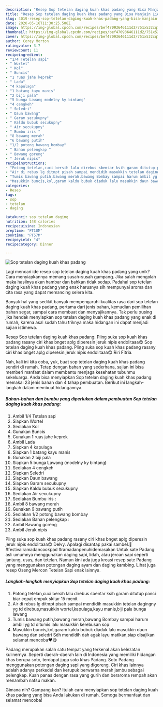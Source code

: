 ```yaml
---
description: "Resep Sop tetelan daging kuah khas padang yang Bisa Manjain Lidah"
title: "Resep Sop tetelan daging kuah khas padang yang Bisa Manjain Lidah"
slug: 4019-resep-sop-tetelan-daging-kuah-khas-padang-yang-bisa-manjain-lidah
date: 2020-05-16T11:30:25.508Z
image: https://img-global.cpcdn.com/recipes/bef47093646111d2/751x532cq70/sop-tetelan-daging-kuah-khas-padang-foto-resep-utama.jpg
thumbnail: https://img-global.cpcdn.com/recipes/bef47093646111d2/751x532cq70/sop-tetelan-daging-kuah-khas-padang-foto-resep-utama.jpg
cover: https://img-global.cpcdn.com/recipes/bef47093646111d2/751x532cq70/sop-tetelan-daging-kuah-khas-padang-foto-resep-utama.jpg
author: Corey Morton
ratingvalue: 3.7
reviewcount: 11
recipeingredient:
- "1/4 Tetelan sapi"
- " Wortel"
- " Kol"
- " Buncis"
- "1 ruas jahe keprek"
- " Lada"
- "4 kapulaga"
- "1 batang kayu manis"
- "2 biji pala"
- "5 bunga Lawang modelny ky bintang"
- "4 cengkeh"
- " Seledri"
- " Daun bawang"
- " Garam secukupny"
- " Kaldu bubuk secukupny"
- " Air secukupny"
- " Bumbu iris "
- "8 bawang merah"
- "6 bawang putih"
- "1/2 potong bawang bombay"
- " Bahan pelengkap "
- " Bawang goreng"
- " Jeruk nipis"
recipeinstructions:
- "Potong tetelan,cuci bersih lalu direbus sbentar ksih garam ditutup panci biar cepat empuk skitar 15 menit"
- "Air di rebus lg ditmpt pisah sampai mendidih masukkin tetelan dagingny yg td direbus,masukkin wortel,kapulaga,kayu manis,biji pala bunga lawang"
- "Tumis bawang putih,bawang merah,bawang Bombay sampai harum ambil yg td ditumis lalu masukkin kerebusan sop"
- "Masukkin buncis,kol,garam kaldu bubuk diaduk lalu masukkin daun bawang dan seledri Sdh mendidih dah agak layu matikan,siap disajikan selamat mencoba♥️😋"
categories:
- Resep
tags:
- sop
- tetelan
- daging

katakunci: sop tetelan daging 
nutrition: 148 calories
recipecuisine: Indonesian
preptime: "PT10M"
cooktime: "PT57M"
recipeyield: "4"
recipecategory: Dinner

---
```



![Sop tetelan daging kuah khas padang](https://img-global.cpcdn.com/recipes/bef47093646111d2/751x532cq70/sop-tetelan-daging-kuah-khas-padang-foto-resep-utama.jpg)

Lagi mencari ide resep sop tetelan daging kuah khas padang yang unik? Cara menyiapkannya memang susah-susah gampang. Jika salah mengolah maka hasilnya akan hambar dan bahkan tidak sedap. Padahal sop tetelan daging kuah khas padang yang enak harusnya sih mempunyai aroma dan cita rasa yang dapat memancing selera kita.

Banyak hal yang sedikit banyak mempengaruhi kualitas rasa dari sop tetelan daging kuah khas padang, pertama dari jenis bahan, kemudian pemilihan bahan segar, sampai cara membuat dan menyajikannya. Tak perlu pusing jika hendak menyiapkan sop tetelan daging kuah khas padang yang enak di rumah, karena asal sudah tahu triknya maka hidangan ini dapat menjadi sajian istimewa.

Resep Sop tetelan daging kuah khas padang. Pling suka sop kuah khas padang rasany ciri khas bnget aplg diperesin jeruk nipis endolitaaa😋 Sop tetelan daging kuah khas padang. Pling suka sop kuah khas padang rasany ciri khas bnget aplg diperesin jeruk nipis endolitaaa😋 Riri Fitria.


Nah, kali ini kita coba, yuk, buat sop tetelan daging kuah khas padang sendiri di rumah. Tetap dengan bahan yang sederhana, sajian ini bisa memberi manfaat dalam membantu menjaga kesehatan tubuhmu sekeluarga. Anda bisa menyiapkan Sop tetelan daging kuah khas padang memakai 23 jenis bahan dan 4 tahap pembuatan. Berikut ini langkah-langkah dalam membuat hidangannya.

<!--inarticleads1-->

##### Bahan-bahan dan bumbu yang diperlukan dalam pembuatan Sop tetelan daging kuah khas padang:

1. Ambil 1/4 Tetelan sapi
1. Siapkan  Wortel
1. Sediakan  Kol
1. Gunakan  Buncis
1. Gunakan 1 ruas jahe keprek
1. Ambil  Lada
1. Siapkan 4 kapulaga
1. Siapkan 1 batang kayu manis
1. Gunakan 2 biji pala
1. Siapkan 5 bunga Lawang (modelny ky bintang)
1. Sediakan 4 cengkeh
1. Siapkan  Seledri
1. Siapkan  Daun bawang
1. Siapkan  Garam secukupny
1. Siapkan  Kaldu bubuk secukupny
1. Sediakan  Air secukupny
1. Sediakan  Bumbu iris :
1. Ambil 8 bawang merah
1. Gunakan 6 bawang putih
1. Sediakan 1/2 potong bawang bombay
1. Sediakan  Bahan pelengkap :
1. Ambil  Bawang goreng
1. Ambil  Jeruk nipis


Pling suka sop kuah khas padang rasany ciri khas bnget aplg diperesin jeruk nipis endolitaaa😋 Delvy. Apalagi disantap pakai sambel.🍲 #festivalramadancookpad #ramadanpenuhidemasakan Untuk sate Padang asli umumnya menggunakan daging sapi, lidah, atau jeroan sapi seperti jantung, usus, dan tetelan. Namun kini ada juga kreasi resep sate Padang yang menggunakan potongan daging ayam dan daging kambing. Lihat juga resep Oseng Mercon Tetelan Sapi enak lainnya. 

<!--inarticleads2-->

##### Langkah-langkah menyiapkan Sop tetelan daging kuah khas padang:

1. Potong tetelan,cuci bersih lalu direbus sbentar ksih garam ditutup panci biar cepat empuk skitar 15 menit
1. Air di rebus lg ditmpt pisah sampai mendidih masukkin tetelan dagingny yg td direbus,masukkin wortel,kapulaga,kayu manis,biji pala bunga lawang
1. Tumis bawang putih,bawang merah,bawang Bombay sampai harum ambil yg td ditumis lalu masukkin kerebusan sop
1. Masukkin buncis,kol,garam kaldu bubuk diaduk lalu masukkin daun bawang dan seledri Sdh mendidih dah agak layu matikan,siap disajikan selamat mencoba♥️😋


Padang merupakan salah satu tempat yang terkenal akan kelezatan kulinernya. Seperti daerah-daerah lain di Indonesia yang memiliki hidangan khas berupa soto, terdapat juga soto khas Padang. Soto Padang menggunakan potongan daging sapi yang digoreng. Ciri khas lainnya adalah adanya perkedel dan kerupuk berwarna merah jambu sebagai pelengkap. Kuah panas dengan rasa yang gurih dan beraroma rempah akan menambah nafsu makan. 

Gimana nih? Gampang kan? Itulah cara menyiapkan sop tetelan daging kuah khas padang yang bisa Anda lakukan di rumah. Semoga bermanfaat dan selamat mencoba!
